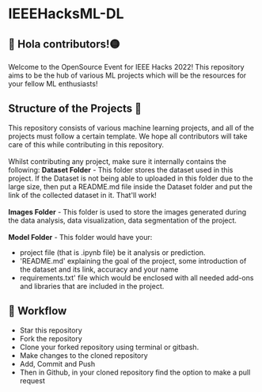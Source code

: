 # IEEEHacksML-DL

## 🔴 Hola contributors!:yellow_circle:
Welcome to the OpenSource Event for IEEE Hacks 2022! This repository aims to be the hub of various ML projects which will be the resources for your fellow ML enthusiasts!

## Structure of the Projects 📝
This repository consists of various machine learning projects, and all of the projects must follow a certain template. We hope all contributors will take care of this while contributing in this repository. <br><br>
Whilst contributing any project, make sure it internally contains the following: 
**Dataset Folder** - This folder stores the dataset used in this project. If the Dataset is not being able to uploaded in this folder due to the large size, then put a README.md file inside the Dataset folder and put the link of the collected dataset in it. That'll work!<br><br>
**Images Folder** - This folder is used to store the images generated during the data analysis, data visualization, data segmentation of the project.<br><br>
**Model Folder** - This folder would have your:<br>
- project file (that is .ipynb file) be it analysis or prediction. 
- 'README.md' explaining the goal of the project, some introduction of the dataset and its link, accuracy and your name 
- requirements.txt' file which would be enclosed with all needed add-ons and libraries that are included in the project.

## 🧮 Workflow
- Star this repository
- Fork the repository
- Clone your forked repository using terminal or gitbash.
- Make changes to the cloned repository
- Add, Commit and Push
- Then in Github, in your cloned repository find the option to make a pull request
